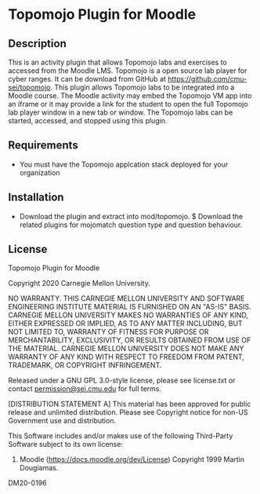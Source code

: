 # Topomojo Plugin for Moodle

## Description
This is an activity plugin that allows Topomojo labs and exercises to accessed from the Moodle LMS. Topomojo is a open source lab player for cyber ranges. It can be download from GitHub at https://github.com/cmu-sei/topomojo. This plugin allows Topomojo labs to be integrated into a Moodle course. The Moodle activity may embed the Topomojo VM app into an iframe or it may provide a link for the student to open the full Topomojo lab player window in a new tab or window. The Topomojo labs can be started, accessed, and stopped using this plugin.

## Requirements 
* You must have the Topomojo applcation stack deployed for your organization

## Installation
* Download the plugin and extract into mod/topomojo.
$ Download the related plugins for mojomatch question type and question behaviour.

## License
Topomojo Plugin for Moodle

Copyright 2020 Carnegie Mellon University.

NO WARRANTY. THIS CARNEGIE MELLON UNIVERSITY AND SOFTWARE ENGINEERING INSTITUTE MATERIAL IS FURNISHED ON AN "AS-IS" BASIS. CARNEGIE MELLON UNIVERSITY MAKES NO WARRANTIES OF ANY KIND, EITHER EXPRESSED OR IMPLIED, AS TO ANY MATTER INCLUDING, BUT NOT LIMITED TO, WARRANTY OF FITNESS FOR PURPOSE OR MERCHANTABILITY, EXCLUSIVITY, OR RESULTS OBTAINED FROM USE OF THE MATERIAL. CARNEGIE MELLON UNIVERSITY DOES NOT MAKE ANY WARRANTY OF ANY KIND WITH RESPECT TO FREEDOM FROM PATENT, TRADEMARK, OR COPYRIGHT INFRINGEMENT.

Released under a GNU GPL 3.0-style license, please see license.txt or contact permission@sei.cmu.edu for full terms.

[DISTRIBUTION STATEMENT A] This material has been approved for public release and unlimited distribution.  Please see Copyright notice for non-US Government use and distribution.

This Software includes and/or makes use of the following Third-Party Software subject to its own license:
1. Moodle (https://docs.moodle.org/dev/License) Copyright 1999 Martin Dougiamas.

DM20-0196

